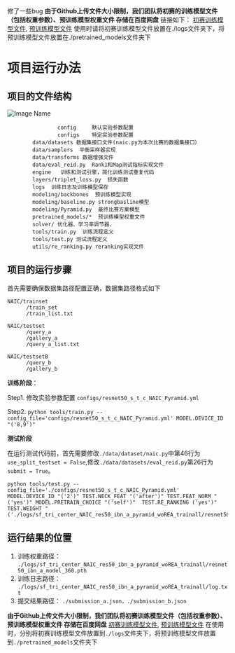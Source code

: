 修了一些bug
**由于Github上传文件大小限制，我们团队将初赛的训练模型文件（包括权重参数）、预训练模型权重文件 存储在百度网盘**
链接如下：
[初赛训练模型文件](https://pan.baidu.com/s/18VBTsjO31pHOcnbQVe1fSQ),
[预训练模型文件](https://pan.baidu.com/s/1-2QoE_MKvJAb-6EzD0-YVQ)
使用时请将初赛训练模型文件放置在./logs文件夹下，将预训练模型文件放置在./pretrained_models文件夹下

# 项目运行办法


## 项目的文件结构

![Image Name](https://cdn.kesci.com/upload/image/q1u8bpjvq1.png?imageView2/0/w/960/h/960)

``` 
                config     默认实验参数配置
                configs    特定实验参数配置
		data/datasets 数据集接口文件(naic.py为本次比赛的数据集接口）
		data/samplers  平衡采样器实现
		data/transforms 数据增强文件
		data/eval_reid.py  Rank1和Map测试指标实现文件
		engine   训练和测试引擎，简化训练测试重复代码
		layers/triplet_loss.py  损失函数
		logs  训练日志及训练模型保存
		modeling/backbones  预训练模型实现
		modeling/baseline.py strongbasline模型
		modeling/Pyramid.py  最终比赛方案模型
		pretrained_models/*  预训练模型权重文件
		solver/ 优化器、学习率调节器、
		tools/train.py  训练流程定义
		tools/test.py 测试流程定义
		utils/re_ranking.py reranking实现文件
```

## 项目的运行步骤
首先需要确保数据集路径配置正确，数据集路径格式如下

```
NAIC/trainset
      /train_set
      /train_list.txt
	
NAIC/testset
      /query_a
      /gallery_a
      /query_a_list.txt
	
NAIC/testsetB
      /query_b
      /gallery_b

```
		     
**训练阶段**：

Step1. 修改实验参数配置 ```configs/resnet50_s_t_c_NAIC_Pyramid.yml```

Step2. ```python tools/train.py --config_file='configs/resnet50_s_t_c_NAIC_Pyramid.yml' MODEL.DEVICE_ID "('8,9')"```



**测试阶段**

在运行测试代码前，首先需要修改```./data/dataset/naic.py```中第46行为```use_split_testset = False```,修改```./data/datasets/eval_reid.py```第26行为```submit = True```。
```
python tools/test.py --config_file='./configs/resnet50_s_t_c_NAIC_Pyramid.yml' MODEL.DEVICE_ID "('2')" TEST.NECK_FEAT "('after')" TEST.FEAT_NORM "('yes')" MODEL.PRETRAIN_CHOICE "('self')"  TEST.RE_RANKING ('yes')" TEST.WEIGHT "('./logs/sf_tri_center_NAIC_res50_ibn_a_pyramid_woREA_trainall/resnet50_ibn_a_model_360.pth')"
```

## 运行结果的位置

1. 训练权重路径：
```./logs/sf_tri_center_NAIC_res50_ibn_a_pyramid_woREA_trainall/resnet50_ibn_a_model_360.pth```
2. 训练日志路径：
```./logs/sf_tri_center_NAIC_res50_ibn_a_pyramid_woREA_trainall/log.txt```
3. 提交结果路径：
```./submission_a.json，./submission_b.json```

**由于Github上传文件大小限制，我们团队将初赛训练模型文件（包括权重参数）、预训练模型权重文件 存储在百度网盘**
[初赛训练模型文件](https://pan.baidu.com/s/18VBTsjO31pHOcnbQVe1fSQ),
[预训练模型文件](https://pan.baidu.com/s/1-2QoE_MKvJAb-6EzD0-YVQ)
在使用时，分别将初赛训练模型文件放置到```./logs```文件夹下，将预训练模型文件放置到```./pretrained_models```文件夹下
